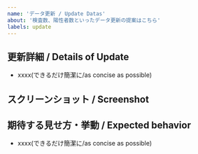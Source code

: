 ```yaml
---
name: 'データ更新 / Update Datas'
about: '検査数、陽性者数といったデータ更新の提案はこちら'
labels: update
---
```


## 更新詳細 / Details of Update
- xxxx(できるだけ簡潔に/as concise as possible)

## スクリーンショット / Screenshot
<!-- バグであればdeveloper toolからコンソールも合わせて添付 -->
<!-- If it's a bug, attach a screenshot of the developer tool console -->

## 期待する見せ方・挙動 / Expected behavior
- xxxx(できるだけ簡潔に/as concise as possible)
